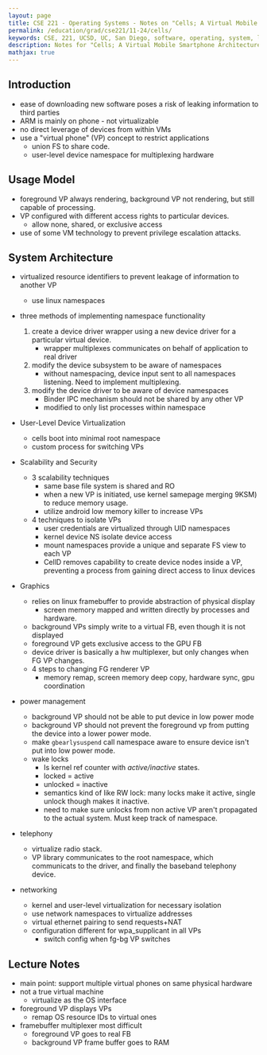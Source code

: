 ```yaml
---
layout: page
title: CSE 221 - Operating Systems - Notes on "Cells; A Virtual Mobile Smartphone Architecture"
permalink: /education/grad/cse221/11-24/cells/
keywords: CSE, 221, UCSD, UC, San Diego, software, operating, system, linux, C, OS, cells, smartphone, architecture
description: Notes for "Cells; A Virtual Mobile Smartphone Architecture"
mathjax: true
---
```



## Introduction

- ease of downloading new software poses a risk of leaking information
  to third parties
- ARM is mainly on phone - not virtualizable
- no direct leverage of devices from within VMs
- use a "virtual phone" (VP) concept to restrict applications
    - union FS to share code.
    - user-level device namespace for multiplexing hardware


## Usage Model

- foreground VP always rendering, background VP not rendering, but still
  capable of processing.
- VP configured with different access rights to particular devices.
    - allow none, shared, or exclusive access
- use of some VM technology to prevent privilege escalation attacks.


## System Architecture

- virtualized resource identifiers to prevent leakage of information to
  another VP
    - use linux namespaces
- three methods of implementing namespace functionality
    1. create a device driver wrapper using a new device driver for a
      particular virtual device.
        - wrapper multiplexes communicates on behalf of application to
          real driver
    2. modify the device subsystem to be aware of namespaces
        - without namespacing, device input sent to all namespaces
          listening. Need to implement multiplexing.
    3. modify the device driver to be aware of device namespaces
        - Binder IPC mechanism should not be shared by any other VP
        - modified to only list processes within namespace

- User-Level Device Virtualization
    - cells boot into minimal root namespace
    - custom process for switching VPs
- Scalability and Security
    - 3 scalability techniques
        - same base file system is shared and RO
        - when a new VP is initiated, use kernel samepage merging 9KSM)
          to reduce memory usage.
        - utilize android low memory killer to increase VPs
    - 4 techniques to isolate VPs
        - user credentials are virtualized through UID namespaces
        - kernel device NS isolate device access
        - mount namespaces provide a unique and separate FS view to each VP
        - CellD removes capability to create device nodes inside a VP,
          preventing a process from gaining direct access to linux
          devices
- Graphics
    - relies on linux framebuffer to provide abstraction of physical display
        - screen memory mapped and written directly by processes and hardware.
    - background VPs simply write to a virtual FB, even though it is not displayed
    - foreground VP gets exclusive access to the GPU FB
    - device driver is basically a hw multiplexer, but only changes when
      FG VP changes.
    - 4 steps to changing FG renderer VP
        - memory remap, screen memory deep copy, hardware sync, gpu coordination
- power management
    - background VP should not be able to put device in low power mode
    - background VP should not prevent the foreground vp from putting the device into a lower power mode.
    - make `gbearlysuspend` call namespace aware to ensure device isn't put into
      low power mode.
    - wake locks
        - Is kernel ref counter with _active/inactive_ states.
        - locked = active
        - unlocked = inactive
        - semantics kind of like RW lock: many locks make it active, single
          unlock though makes it inactive.
        - need to make sure unlocks from non active VP aren't propagated to the
          actual system. Must keep track of namespace.
- telephony
    - virtualize radio stack.
    - VP library communicates to the root namespace, which communicats to the
      driver, and finally the baseband telephony device.
- networking
    - kernel and user-level virtualization for necessary isolation
    - use network namespaces to virtualize addresses
    - virtual ethernet pairing to send requests+NAT
    - configuration different for wpa_supplicant in all VPs
        - switch config when fg-bg VP switches

## Lecture Notes

- main point: support multiple virtual phones on same physical hardware
- not a true virtual machine
    - virtualize as the OS interface
- foreground VP displays VPs
    - remap OS resource IDs to virtual ones
- framebuffer multiplexer most difficult
    - foreground VP goes to real FB
    - background VP frame buffer goes to RAM
